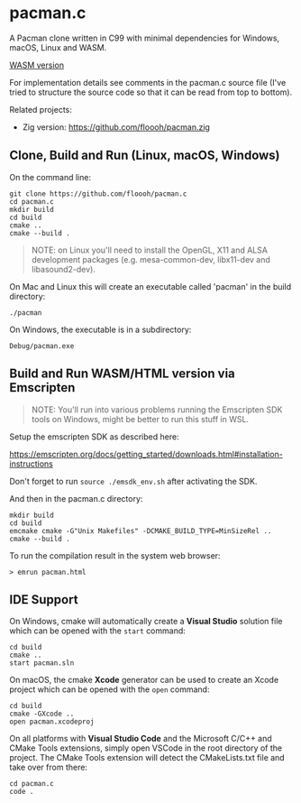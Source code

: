 # pacman.c 

A Pacman clone written in C99 with minimal dependencies for Windows, macOS, Linux and WASM.

[WASM version](https://floooh.github.io/pacman.c/pacman.html)

For implementation details see comments in the pacman.c source file (I've tried
to structure the source code so that it can be read from top to bottom).

Related projects:

- Zig version: https://github.com/floooh/pacman.zig

## Clone, Build and Run (Linux, macOS, Windows)

On the command line:

```
git clone https://github.com/floooh/pacman.c
cd pacman.c
mkdir build
cd build
cmake ..
cmake --build .
```

> NOTE: on Linux you'll need to install the OpenGL, X11 and ALSA development packages (e.g. mesa-common-dev, libx11-dev and libasound2-dev).

On Mac and Linux this will create an executable called 'pacman'
in the build directory:

```
./pacman
```

On Windows, the executable is in a subdirectory:

```
Debug/pacman.exe
```

## Build and Run WASM/HTML version via Emscripten

> NOTE: You'll run into various problems running the Emscripten SDK tools on Windows, might be better to run this stuff in WSL.

Setup the emscripten SDK as described here:

https://emscripten.org/docs/getting_started/downloads.html#installation-instructions

Don't forget to run ```source ./emsdk_env.sh``` after activating the SDK.

And then in the pacman.c directory:

```
mkdir build
cd build
emcmake cmake -G"Unix Makefiles" -DCMAKE_BUILD_TYPE=MinSizeRel ..
cmake --build .
```

To run the compilation result in the system web browser:

```
> emrun pacman.html
```

## IDE Support

On Windows, cmake will automatically create a **Visual Studio** solution file which can be opened with the ```start``` command:
```
cd build
cmake ..
start pacman.sln
```

On macOS, the cmake **Xcode** generator can be used to create an
Xcode project which can be opened with the ```open``` command:
```
cd build
cmake -GXcode ..
open pacman.xcodeproj
```

On all platforms with **Visual Studio Code** and the Microsoft C/C++ and
CMake Tools extensions, simply open VSCode in the root directory of the
project. The CMake Tools extension will detect the CMakeLists.txt file and
take over from there:
```
cd pacman.c
code .
```
